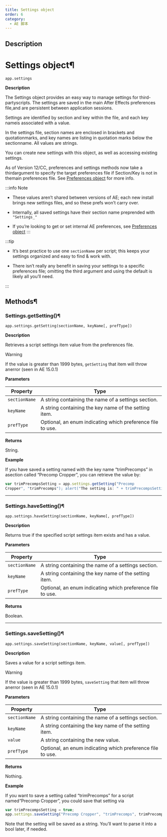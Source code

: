 ```yaml
---
title: Settings object
order: 6
category:
  - AE 脚本
---
```


## Description

# Settings object¶

`app.settings`

**Description**

The Settings object provides an easy way to manage settings for third-partyscripts. The settings are saved in the main After Effects preferences file,and are persistent between application sessions.

Settings are identified by section and key within the file, and each key nameis associated with a value.

In the settings file, section names are enclosed in brackets and quotationmarks, and key names are listing in quotation marks below the sectionname. All
values are strings.

You can create new settings with this object, as well as accessing existing
settings.

As of Version 12/CC, preferences and settings methods now take a thirdargument to specify the target preferences file if Section/Key is not in themain preferences file. See [Preferences object](preferences.html#preferences)
for more info.

:::info Note

- These values aren’t shared between versions of AE; each new install brings new settings files, and so these prefs won’t carry over.

- Internally, all saved settings have their section name preprended with `"Settings_"`

- If you’re looking to get or set internal AE preferences, see [Preferences object](preferences.html#preferences)
  :::

:::tip

- It’s best practice to use one `sectionName` per script; this keeps your settings organized and easy to find & work with.

- There isn’t really any benefit in saving your settings to a specific preferences file; omitting the third argument and using the default is likely all you’ll need.

:::

## Methods¶

### Settings.getSetting()¶

`app.settings.getSetting(sectionName, keyName[, prefType])`

**Description**

Retrieves a script settings item value from the preferences file.

Warning

If the value is greater than 1999 bytes, `getSetting` that item will throw anerror (seen in AE 15.0.1)

**Parameters**

| Property      | Type                                                       |
| ------------- | ---------------------------------------------------------- |
| `sectionName` | A string containing the name of a settings section.        |
| `keyName`     | A string containing the key name of the setting item.      |
| `prefType`    | Optional, an enum indicating which preference file to use. |

**Returns**

String.

**Example**

If you have saved a setting named with the key name “trimPrecomps” in asection called “Precomp Cropper”, you can retrieve the value by:

```javascript
var trimPrecompsSetting = app.settings.getSetting("Precomp
Cropper", "trimPrecomps"); alert("The setting is: " + trimPrecompsSetting);

```

---

### Settings.haveSetting()¶

`app.settings.haveSetting(sectionName, keyName[, prefType])`

**Description**

Returns true if the specified script settings item exists and has a value.

**Parameters**

| Property      | Type                                                       |
| ------------- | ---------------------------------------------------------- |
| `sectionName` | A string containing the name of a settings section.        |
| `keyName`     | A string containing the key name of the setting item.      |
| `prefType`    | Optional, an enum indicating which preference file to use. |

**Returns**

Boolean.

---

### Settings.saveSetting()¶

`app.settings.saveSetting(sectionName, keyName, value[, prefType])`

**Description**

Saves a value for a script settings item.

Warning

If the value is greater than 1999 bytes, `saveSetting` that item will throw anerror (seen in AE 15.0.1)

**Parameters**

| Property      | Type                                                       |
| ------------- | ---------------------------------------------------------- |
| `sectionName` | A string containing the name of a settings section.        |
| `keyName`     | A string containing the key name of the setting item.      |
| `value`       | A string containing the new value.                         |
| `prefType`    | Optional, an enum indicating which preference file to use. |

**Returns**

Nothing.

**Example**

If you want to save a setting called “trimPrecomps” for a script named“Precomp Cropper”, you could save that setting via

```javascript
var trimPrecompsSetting = true;
app.settings.saveSetting("Precomp Cropper", "trimPrecomps", trimPrecompsSetting);
```

Note that the setting will be saved as a string. You’ll want to parse it into a bool later, if needed.
